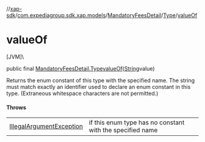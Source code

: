 //[xap-sdk](../../../../index.md)/[com.expediagroup.sdk.xap.models](../../index.md)/[MandatoryFeesDetail](../index.md)/[Type](index.md)/[valueOf](value-of.md)

# valueOf

[JVM]\

public final [MandatoryFeesDetail.Type](index.md)[valueOf](value-of.md)([String](https://docs.oracle.com/javase/8/docs/api/java/lang/String.html)value)

Returns the enum constant of this type with the specified name. The string must match exactly an identifier used to declare an enum constant in this type. (Extraneous whitespace characters are not permitted.)

#### Throws

| | |
|---|---|
| [IllegalArgumentException](https://kotlinlang.org/api/latest/jvm/stdlib/kotlin/-illegal-argument-exception/index.html) | if this enum type has no constant with the specified name |
